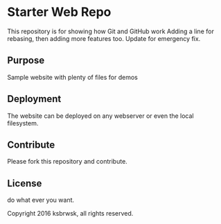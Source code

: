 # Starter Web Repo

This repository is for showing how Git and GitHub work
Adding a line for rebasing, then adding more features too.
Update for emergency fix.

## Purpose

Sample website with plenty of files for demos

## Deployment

The website can be deployed on any webserver or
even the local filesystem.

## Contribute

Please fork this repository and contribute.

## License

do what ever you want.


Copyright 2016 ksbrwsk, all rights reserved.
